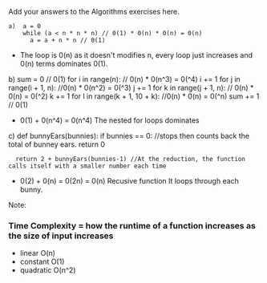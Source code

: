 Add your answers to the Algorithms exercises here.

```
a)  a = 0
    while (a < n * n * n) // 0(1) * 0(n) * 0(n) = 0(n)
      a = a + n * n // 0(1)
```
- The loop is 0(n) as it doesn't modifies n, every loop just increases and 0(n) terms dominates 0(1).


b)  sum = 0 // 0(1)
    for i in range(n): // 0(n) * 0(n^3) = 0(^4)
      i += 1
      for j in range(i + 1, n): //0(n) * 0(n^2) = 0(^3)
        j += 1
        for k in range(j + 1, n): // 0(n) * 0(n) = 0(^2)
          k += 1
          for l in range(k + 1, 10 + k): //0(n) * 0(n) = 0(^n)
            sum += 1 // 0(1)

- 0(1) + 0(n^4) = 0(n^4) The nested for loops dominates


c)  def bunnyEars(bunnies):
      if bunnies == 0: //stops then counts back the total of bunney ears.
        return 0

      return 2 + bunnyEars(bunnies-1) //At the reduction, the function calls itself with a smaller number each time

- 0(2) + 0(n) = 0(2n) = 0(n)
Recusive function 
It loops through each bunny. 

Note: 
### Time Complexity = how the runtime of a function increases as the size of input increases
- linear O(n)
- constant O(1)
- quadratic O(n^2)